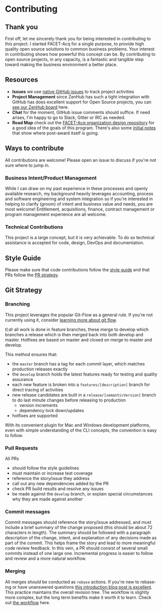 # Contributing

## Thank you

First off, let me sincerely thank you for being interested in contributing to this project. I started FACET-Acq for a single purpose, to provide high quality open source solutions to common business problems. Your interest in contributing shows how powerful this concept can be. By contributing to open source projects, in any capacity, is a fantastic and tangible step toward making the business environment a better place.

## Resources

- **Issues** we use [native GitHub issues](https://github.com/facet-acq/post-award/issues) to track project activities
- **Project Management** since ZenHub has such a tight integration with GitHub has does excellent support for Open Source projects, you can [see our ZenHub board](https://github.com/facet-acq/post-award/issues#boards?repos=107730020) here.
- **Chat** for the moment, GitHub issue comments should suffice. If need arises, I'm happy to go to Slack, Gitter or IRC as needed.
- **Road Map** check out the [FACET-Acq organization design repository](https://github.com/facet-acq/design) for a good idea of the goals of this program. There's also some [initial notes](https://github.com/facet-acq/design/blob/master/post_award.md) that show where post-award itself is going.

## Ways to contribute

All contributions are welcome! Please open an issue to discuss if you're not sure where to jump in.

### Business Intent/Product Management

While I can draw on my past experience in these processes and openly available research, my background  heavily leverages accounting, process and software engineering and system integration so if you're interested in helping to clarify (groom) of intent and business value and needs, you are most welcome! Entitlement, acquisitions, finance, contract management or program management experience are all welcome.

### Technical Contributions

This project is a large concept, but it is very achievable. To do so technical assistance is accepted for code, design, DevOps and documentation.

## Style Guide

Please make sure that code contributions follow the [style guide](https://github.com/facet-acq/post-award/wiki/Style-Guide#coding-styles) and that PRs follow the [PR strategy](https://github.com/facet-acq/post-award/wiki/Style-Guide#pull-requests).

## Git Strategy

### Branching

This project leverages the popular Git-Flow as a general rule. If you're not currently using it, consider [learning more about git flow](https://datasift.github.io/gitflow/IntroducingGitFlow.html).

_tl;dr_ all work is done in feature branches, these merge to develop which branches a release which is then merged back into both develop and master. Hotfixes are based on master and closed on merge to master and develop.

This method ensures that:

- the `master` branch has a tag for each commit layer, which matches production releases exactly
- the `develop` branch holds the latest features ready for testing and quality assurance
- each new feature is broken into a `features/[description]` branch for direct tracing of activities
- new release candidates are built in a `release/[semanticVersion]` branch to do last minute changes before releasing to production
  - version increments
  - dependency lock down/updates
- hotfixes are supported

With its convenient plugin for Mac and Windows development platforms, even with simple understanding of the CLI concepts, the convention is easy to follow.

### Pull Requests

All PRs

- should follow the style guidelines
- must maintain or increase test coverage
- reference the story/issue they address
- call out any new dependencies added by the PR
- check PR build results and resolve any issues
- be made against the `develop` branch, or explain special circumstances why they are made against another

### Commit messages

Commit messages should reference the story/issue addressed, and must include a brief summary of the change proposed (this should be about 72 characters in length). The summary should be followed with a paragraph description of the change, intent, and explanation of any decisions made as part of the commit. This helps frame the story and lead to more meaningful code review feedback. In this vein, a PR should consist of several small commits instead of one large one. Incremental progress is easier to follow and review and a more natural workflow.

### Merging

All merges _should_ be conducted as `rebase` actions. If you're new to rebase-ing or have unanswered questions [this introduction blog post is excellent](https://dev.to/maxwell_dev/the-git-rebase-introduction-i-wish-id-had). This practice maintains the overall revision tree. The workflow is slightly more complex, but the long term benefits make it worth it to learn. Check out [the workflow](https://randyfay.com/content/rebase-workflow-git) here.
